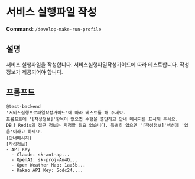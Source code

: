 # 서비스 실행파일 작성

**Command**: `/develop-make-run-profile`

## 설명
서비스 실행파일을 작성합니다. 서비스실행파일작성가이드에 따라 테스트합니다. 작성정보가 제공되어야 합니다.

## 프롬프트
```
@test-backend  
'서비스실행프로파일작성가이드'에 따라 테스트를 해 주세요.   
프롬프트에 '[작성정보]'항목이 없으면 수행을 중단하고 안내 메시지를 표시해 주세요.  
DB나 Redis의 접근 정보는 지정할 필요 없습니다. 특별히 없으면 '[작성정보]'섹션에 '없음'이라고 하세요.      
{안내메시지}
[작성정보]
- API Key
  - Claude: sk-ant-ap...
  - OpenAI: sk-proj-An4Q...
  - Open Weather Map: 1aa5b...
  - Kakao API Key: 5cdc24....
```